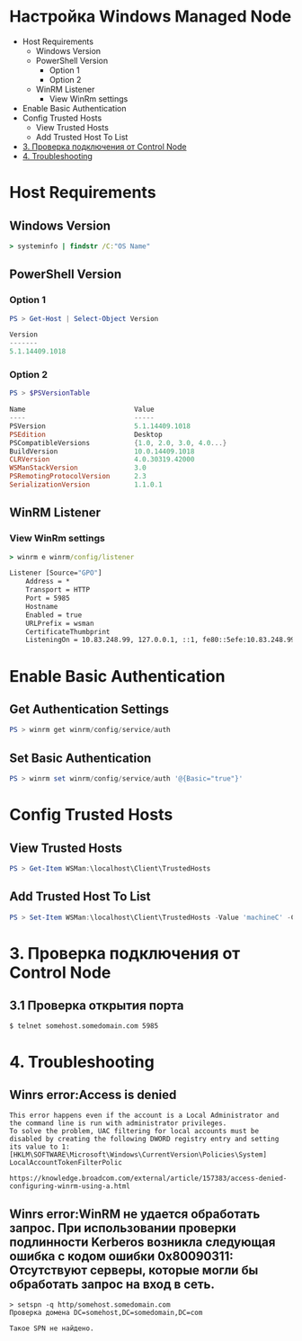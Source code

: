 # Настройка Windows Managed Node
* Host Requirements
  * Windows Version
  * PowerShell Version
    * Option 1
    * Option 2
  * WinRM Listener
    * View WinRm settings
* Enable Basic Authentication
* Config Trusted Hosts
  * View Trusted Hosts
  * Add Trusted Host To List
* [3. Проверка подключения от Control Node]()
* [4. Troubleshooting]()
# Host Requirements
## Windows Version
``` cmd
> systeminfo | findstr /C:"OS Name"
```
## PowerShell Version
### Option 1
```powershell
PS > Get-Host | Select-Object Version

Version
-------
5.1.14409.1018
```
### Option 2
```powershell
PS > $PSVersionTable

Name                           Value
----                           -----
PSVersion                      5.1.14409.1018
PSEdition                      Desktop
PSCompatibleVersions           {1.0, 2.0, 3.0, 4.0...}
BuildVersion                   10.0.14409.1018
CLRVersion                     4.0.30319.42000
WSManStackVersion              3.0
PSRemotingProtocolVersion      2.3
SerializationVersion           1.1.0.1
```
## WinRM Listener
### View WinRm settings
```cmd
> winrm e winrm/config/listener

Listener [Source="GPO"]
    Address = *
    Transport = HTTP
    Port = 5985
    Hostname
    Enabled = true
    URLPrefix = wsman
    CertificateThumbprint
    ListeningOn = 10.83.248.99, 127.0.0.1, ::1, fe80::5efe:10.83.248.99%14
```
# Enable Basic Authentication
## Get Authentication Settings
```powershell
PS > winrm get winrm/config/service/auth
```
## Set Basic Authentication
```powershell
PS > winrm set winrm/config/service/auth '@{Basic="true"}'
```
# Config Trusted Hosts
## View Trusted Hosts
```powershell
PS > Get-Item WSMan:\localhost\Client\TrustedHosts
```
## Add Trusted Host To List
```powershell
PS > Set-Item WSMan:\localhost\Client\TrustedHosts -Value 'machineC' -Concatenate
```
# 3. Проверка подключения от Control Node
## 3.1 Проверка открытия порта
```shell
$ telnet somehost.somedomain.com 5985
```
# 4. Troubleshooting
## Winrs error:Access is denied
```
This error happens even if the account is a Local Administrator and the command line is run with administrator privileges.
To solve the problem, UAC filtering for local accounts must be disabled by creating the following DWORD registry entry and setting its value to 1:
[HKLM\SOFTWARE\Microsoft\Windows\CurrentVersion\Policies\System] LocalAccountTokenFilterPolic

https://knowledge.broadcom.com/external/article/157383/access-denied-configuring-winrm-using-a.html
```
## Winrs error:WinRM не удается обработать запрос. При использовании проверки подлинности Kerberos возникла следующая ошибка с кодом ошибки 0x80090311: Отсутствуют серверы, которые могли бы обработать запрос на вход в сеть.
```
> setspn -q http/somehost.somedomain.com
Проверка домена DC=somehost,DC=somedomain,DC=com

Такое SPN не найдено.
```
